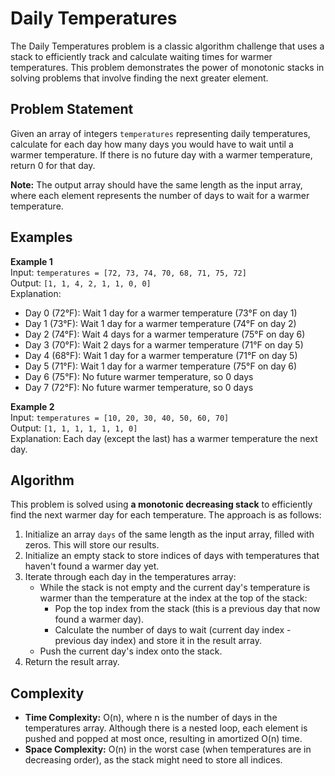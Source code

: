 # Daily Temperatures

The Daily Temperatures problem is a classic algorithm challenge that uses a stack to efficiently track and calculate waiting times for warmer temperatures. This problem demonstrates the power of monotonic stacks in solving problems that involve finding the next greater element.

## Problem Statement

Given an array of integers `temperatures` representing daily temperatures, calculate for each day how many days you would have to wait until a warmer temperature. If there is no future day with a warmer temperature, return 0 for that day.

**Note:** The output array should have the same length as the input array, where each element represents the number of days to wait for a warmer temperature.

## Examples

**Example 1**  
Input: `temperatures = [72, 73, 74, 70, 68, 71, 75, 72]`  
Output: `[1, 1, 4, 2, 1, 1, 0, 0]`  
Explanation:
- Day 0 (72°F): Wait 1 day for a warmer temperature (73°F on day 1)
- Day 1 (73°F): Wait 1 day for a warmer temperature (74°F on day 2)
- Day 2 (74°F): Wait 4 days for a warmer temperature (75°F on day 6)
- Day 3 (70°F): Wait 2 days for a warmer temperature (71°F on day 5)
- Day 4 (68°F): Wait 1 day for a warmer temperature (71°F on day 5)
- Day 5 (71°F): Wait 1 day for a warmer temperature (75°F on day 6)
- Day 6 (75°F): No future warmer temperature, so 0 days
- Day 7 (72°F): No future warmer temperature, so 0 days

**Example 2**  
Input: `temperatures = [10, 20, 30, 40, 50, 60, 70]`  
Output: `[1, 1, 1, 1, 1, 1, 0]`  
Explanation: Each day (except the last) has a warmer temperature the next day.

## Algorithm

This problem is solved using **a monotonic decreasing stack** to efficiently find the next warmer day for each temperature. The approach is as follows:

1. Initialize an array `days` of the same length as the input array, filled with zeros. This will store our results.
2. Initialize an empty stack to store indices of days with temperatures that haven't found a warmer day yet.
3. Iterate through each day in the temperatures array:
   - While the stack is not empty and the current day's temperature is warmer than the temperature at the index at the top of the stack:
     - Pop the top index from the stack (this is a previous day that now found a warmer day).
     - Calculate the number of days to wait (current day index - previous day index) and store it in the result array.
   - Push the current day's index onto the stack.
4. Return the result array.


## Complexity

- **Time Complexity:** O(n), where n is the number of days in the temperatures array. Although there is a nested loop, each element is pushed and popped at most once, resulting in amortized O(n) time.
- **Space Complexity:** O(n) in the worst case (when temperatures are in decreasing order), as the stack might need to store all indices.
